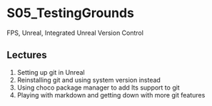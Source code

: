 # S05_TestingGrounds
FPS, Unreal, Integrated Unreal Version Control

## Lectures

1. Setting up git in Unreal
1. Reinstalling git and using system version instead
1. Using choco package manager to add lts support to git
1. Playing with markdown and getting down with more git features
